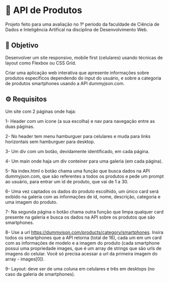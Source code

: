 # 🛒 API de Produtos
Projeto feito para uma avaliação no 1º período da faculdade de Ciência de Dados e Inteligência Artifical na disciplina de Desenvolvimento Web. 

## 🎯 Objetivo
Desenvolver um site responsivo, mobile first (celulares) usando técnicas de layout como Flexbox ou CSS Grid.

Criar uma aplicação web interativa que apresente informações sobre produtos específicos dependendo do input do usuário, e sobre a categoria de produtos smartphones usando a API dummyjson.com.

## ⚙️ Requisitos

Um site com 2 páginas onde haja:

1- Header com um ícone (a sua escolha) e nav para navegação entre as duas páginas.

2- No header tem menu hamburguer para celulares e muda para links horizontais sem hamburguer para desktop.

3- Um div com um botão, devidamente identificado, em cada página.

4- Um main onde haja um div conteiner para uma galeria (em cada página).

5- Na index.html o botão chama uma função que busca dados na API dummyjson.com, que são referentes a todos os produtos e pede um prompt ao usuário, para entrar um id de produto, que vai de 1 a 30.

6- Uma vez captados os dados do produto escolhido, um único card será exibido na galeria com as informações de id, nome, descrição, categoria e uma imagem do produto.

7- Na segunda página o botão chama outra função que limpa qualquer card presente na galeria e busca os dados na API sobre os produtos que são smartphones.

8- Use a url https://dummyjson.com/products/category/smartphones. Insira todos os smartphones que a API retorna (total de 16), cada um em um card com as informações de modelo e a imagem do produto (cada smartphone possui uma propriedade images, que é um array de strings que são urls de imagens do celular. Você só precisa acessar a url da primeira imagem do array - images[0]).

9- Layout: deve ser de uma coluna em celulares e três em desktops (no caso da galeria de smartphones).
